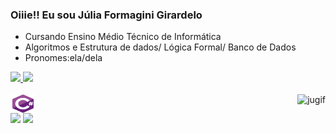 ### Oiiie!! Eu sou Júlia Formagini Girardelo
- Cursando Ensino Médio Técnico de Informática
- Algoritmos e Estrutura de dados/ Lógica Formal/ Banco de Dados 
- Pronomes:ela/dela

<div>
  <a href="https://github.com/jufordelo">
  <img height="130em" src="https://github-readme-stats.vercel.app/api?username=jufordelo&show_icons=true&theme=onedark&include_all_commits=true&count_private=true"/>
  <img height="130em" src="https://github-readme-stats.vercel.app/api/top-langs/?username=jufordelo&layout=compact&langs_count=7&theme=onedark"/>
</div>
  
<div style="display: inline_block"><br>
  <img align="center" alt="ju-Csharp" height="30" width="40" src="https://raw.githubusercontent.com/devicons/devicon/master/icons/csharp/csharp-original.svg">
  <img align="right" alt="jugif"src="https://user-images.githubusercontent.com/88542954/128516613-6ffa2809-5e80-4e9c-bd7b-6a3b92aee562.gif">

</div>

 <div> 
  <a href="https://instagram.com/juliadello_" target="_blank"><img src="https://img.shields.io/badge/-Instagram-%23E4405F?style=for-the-badge&logo=instagram&logoColor=white" target="_blank"></a>
  <a href = "jugini13@gmail.com"><img src="https://img.shields.io/badge/-Gmail-%23333?style=for-the-badge&logo=gmail&logoColor=white" target="_blank"></a>
  
 
</div>
